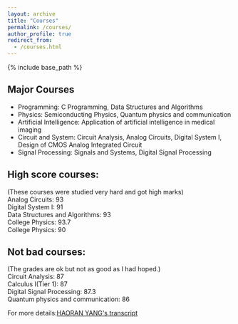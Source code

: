```yaml
---
layout: archive
title: "Courses"
permalink: /courses/
author_profile: true
redirect_from:
  - /courses.html
---
```


{% include base_path %}


## Major Courses
* Programming: C Programming, Data Structures and Algorithms
* Physics: Semiconducting Physics, Quantum physics and communication
* Artificial Intelligence: Application of artificial intelligence in medical imaging
* Circuit and System: Circuit Analysis, Analog Circuits, Digital System I, Design of CMOS Analog Integrated Circuit
* Signal Processing: Signals and Systems, Digital Signal Processing

## High score courses:
(These courses were studied very hard and got high marks)<br>
Analog Circuits: 93<br>
Digital System I: 91<br>
Data Structures and Algorithms: 93<br>
College Physics: 93.7<br>
College Physics: 90<br>

## Not bad courses:
(The grades are ok but not as good as I had hoped.)<br>
Circuit Analysis: 87<br>
Calculus I(Tier 1): 87<br>
Digital Signal Processing: 87.3<br>
Quantum physics and communication: 86<br>

For more details:[HAORAN YANG's transcript](../assets/Haoran_Yang_transcript.pdf)
